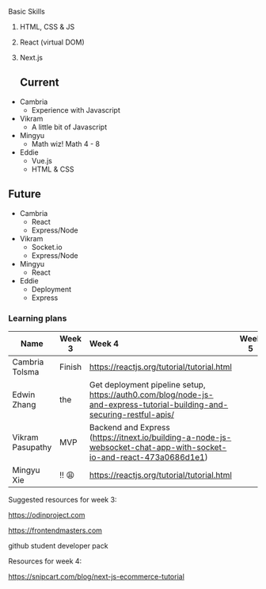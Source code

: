 Basic Skills

1. HTML, CSS & JS 

2. React (virtual DOM)

3. Next.js 


   ## Current

* Cambria
  * Experience with Javascript
* Vikram
  * A little bit of Javascript
* Mingyu
  * Math wiz! Math 4 - 8
* Eddie
  * Vue.js
  * HTML & CSS

## Future

* Cambria
  * React
  * Express/Node
* Vikram
  * Socket.io
  * Express/Node
* Mingyu
  * React
* Eddie
  * Deployment 
  * Express

### Learning plans

| Name             | Week 3     | Week 4                                                       | Week 5 |
| ---------------- | ---------- | :----------------------------------------------------------- | ------ |
| Cambria Tolsma   | Finish     | https://reactjs.org/tutorial/tutorial.html                   |        |
| Edwin Zhang      | the        | Get deployment pipeline setup, https://auth0.com/blog/node-js-and-express-tutorial-building-and-securing-restful-apis/ |        |
| Vikram Pasupathy | MVP        | Backend and Express (https://itnext.io/building-a-node-js-websocket-chat-app-with-socket-io-and-react-473a0686d1e1) |        |
| Mingyu Xie       | !! :weary: | https://reactjs.org/tutorial/tutorial.html                   |        |

Suggested resources for week 3:

https://odinproject.com

https://frontendmasters.com

github student developer pack

Resources for week 4:

https://snipcart.com/blog/next-js-ecommerce-tutorial





